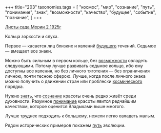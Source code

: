 +++
title="203"
taxonomies.tags = [
 "космос",
 "мир",
 "сознание",
 "путь",
 "понимание",
 "знак",
 "возможности",
 "качество",
 "будущее",
 "событие",
 "познание",
]
+++

[Листы сада Мории 2 1925г](/agni/1925)

Кольца зоркости и слуха.   

Первое — касается лиц близких и явлений [будущего](/tags/мир) течений. Седьмое — вмещает все знаки.   

Можно быть сильным в первом кольце, без [возможности](/tags/возможности) овладеть следующими. Потому лучше развивать седьмое кольцо, ибо ему доступны все явления, но без личного тяготения — без ограничения личною, почти тесною сферою. Лучше, когда после личного знака можно получить о движении стран или проблески [космического](/tags/космос) порядка.   

Нужно [знать](/tags/познание), что [сознание](/tags/сознание) красоты очень редко живёт среди духовности. Разумное [понимание](/tags/понимание) красоты явится редчайшим качеством, которое оценится Владыками выше многого.   

Лучше труднее подходить к большему, нежели легко овладеть малым.   

Рядом исторических примеров покажем [путь](/tags/путь) эволюции.   

